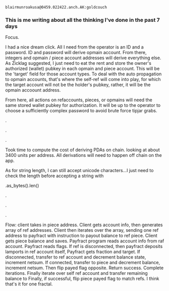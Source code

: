 ```
blairmunroakusa@0459.022422.anch.AK:goldcouch
```

### This is me writing about all the thinking I've done in the past 7 days


Focus.

I had a nice dream click. All I need from the operator is an ID and a password. ID and password will derive opmain account. From there, integers and opmain / piece account addresses will derive everything else. As Zicklag suggested, I just need to eat the rent and store the owner's authorized (wallet) pubkey in each opmain and piece account. This will be the 'target' field for those account types. To deal with the auto propagation to opmain accounts, that's where the self-ref will come into play, for which the target account will not be the holder's pubkey, rather, it will be the opmain accoount address.

From here, all actions on refaccounts, pieces, or opmains will need the same stored wallet pubkey for authorization. It will be up to the operator to choose a sufficiently complex password to avoid brute force tipjar grabs.

.

.

.

Took time to compute the cost of deriving PDAs on chain. looking at about 3400 units per address. All derivations will need to happen off chain on the app.

As for string length, I can still accept unicode characters...I just need to check the length before accepting a string with

.as_bytes().len()

.

.

.

Flow: client takes in piece address. Client gets account info, then generates array of ref addresses. Client then iterates over the array, sending one ref address to payfract with instruction to payout balance to ref piece. Client gets piece balance and saves. Payfract program reads account info from raf account. Payfract reads flags. If ref is disconnected, then payfract deposits lamports in ref account itself, Payfract gets fraction and target. If disconnected, transfer to ref account and decrement balance state, increment netsum. If connected, transfer to piece and decrement balance, increment netsum. Then flip payed flag opposite. Return success. Complete iterations. Finally iterate over self ref account and transfer remaining balance to  Finally, if successful, flip piece payed flag to match refs. I think that's it for one fractal.

